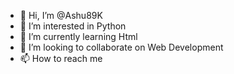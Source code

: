 - 👋 Hi, I’m @Ashu89K
- 👀 I’m interested in Python 
- 🌱 I’m currently learning Html
- 💞️ I’m looking to collaborate on Web Development 
- 📫 How to reach me 

<!---
Ashu89K/Ashu89K is a ✨ special ✨ repository because its `README.md` (this file) appears on your GitHub profile.
You can click the Preview link to take a look at your changes.
--->
